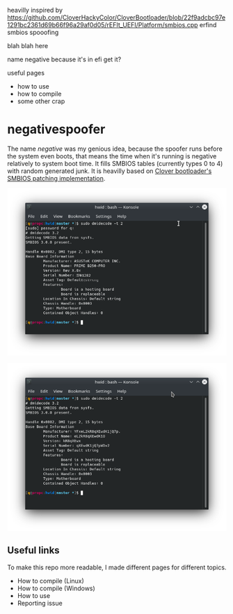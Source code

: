 heavilly inspired by https://github.com/CloverHackyColor/CloverBootloader/blob/22f9adcbc97e1291bc2361d69b66f96a29af0d05/rEFIt_UEFI/Platform/smbios.cpp erfind smbios spooofing

blah blah here

name negative because it's in efi get it?

useful pages
- how to use
- how to compile
- some other crap

# negativespoofer
The name *negative* was my genious idea, because the spoofer runs before the system even boots, that means the time when it's running is negative relatively to system boot time. It fills SMBIOS tables (currently types 0 to 4) with random generated junk. It is heavilly based on [Clover bootloader's SMBIOS patching implementation](https://github.com/CloverHackyColor/CloverBootloader/blob/22f9adcbc97e1291bc2361d69b66f96a29af0d05/rEFIt_UEFI/Platform/smbios.cpp).

<p align="center">
  <img src="img/before.png">
</p>
<p align="center">
  <img src="img/after.png">
</p>

## Useful links
To make this repo more readable, I made different pages for different topics.
- How to compile (Linux)
- How to compile (Windows)
- How to use
- Reporting issue